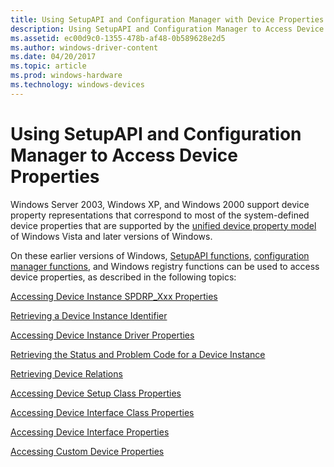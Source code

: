 ```yaml
---
title: Using SetupAPI and Configuration Manager with Device Properties
description: Using SetupAPI and Configuration Manager to Access Device Properties
ms.assetid: ec00d9c0-1355-478b-af48-0b589628e2d5
ms.author: windows-driver-content
ms.date: 04/20/2017
ms.topic: article
ms.prod: windows-hardware
ms.technology: windows-devices
---
```


# Using SetupAPI and Configuration Manager to Access Device Properties


Windows Server 2003, Windows XP, and Windows 2000 support device property representations that correspond to most of the system-defined device properties that are supported by the [unified device property model](unified-device-property-model--windows-vista-and-later-.md) of Windows Vista and later versions of Windows.

On these earlier versions of Windows, [SetupAPI functions](setupapi.md), [configuration manager functions](https://msdn.microsoft.com/library/windows/hardware/ff549713), and Windows registry functions can be used to access device properties, as described in the following topics:

[Accessing Device Instance SPDRP\_Xxx Properties](accessing-device-instance-spdrp-xxx-properties.md)

[Retrieving a Device Instance Identifier](retrieving-a-device-instance-identifier.md)

[Accessing Device Instance Driver Properties](accessing-device-driver-properties.md)

[Retrieving the Status and Problem Code for a Device Instance](retrieving-the-status-and-problem-code-for-a-device-instance.md)

[Retrieving Device Relations](retrieving-device-relations.md)

[Accessing Device Setup Class Properties](accessing-device-setup-class-properties.md)

[Accessing Device Interface Class Properties](accessing-device-interface-class-properties.md)

[Accessing Device Interface Properties](accessing-device-interface-properties--windows-vista-and-later-.md)

[Accessing Custom Device Properties](accessing-custom-device-properties.md)

 

 





